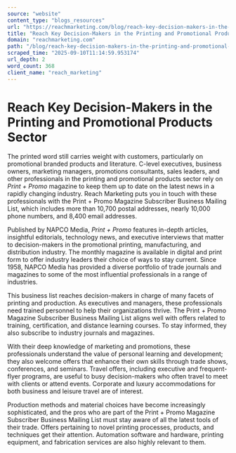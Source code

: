 ```yaml
---
source: "website"
content_type: "blogs_resources"
url: "https://reachmarketing.com/blog/reach-key-decision-makers-in-the-printing-and-promotional-products-sector/"
title: "Reach Key Decision-Makers in the Printing and Promotional Products Sector"
domain: "reachmarketing.com"
path: "/blog/reach-key-decision-makers-in-the-printing-and-promotional-products-sector/"
scraped_time: "2025-09-10T11:14:59.953174"
url_depth: 2
word_count: 368
client_name: "reach_marketing"
---
```


# Reach Key Decision-Makers in the Printing and Promotional Products Sector

The printed word still carries weight with customers, particularly on promotional branded products and literature. C-level executives, business owners, marketing managers, promotions consultants, sales leaders, and other professionals in the printing and promotional products sector rely on _Print + Promo_ magazine to keep them up to date on the latest news in a rapidly changing industry. Reach Marketing puts you in touch with these professionals with the Print + Promo Magazine Subscriber Business Mailing List, which includes more than 10,700 postal addresses, nearly 10,000 phone numbers, and 8,400 email addresses.

Published by NAPCO Media, _Print + Promo_ features in-depth articles, insightful editorials, technology news, and executive interviews that matter to decision-makers in the promotional printing, manufacturing, and distribution industry. The monthly magazine is available in digital and print form to offer industry leaders their choice of ways to stay current. Since 1958, NAPCO Media has provided a diverse portfolio of trade journals and magazines to some of the most influential professionals in a range of industries.

This business list reaches decision-makers in charge of many facets of printing and production. As executives and managers, these professionals need trained personnel to help their organizations thrive. The Print + Promo Magazine Subscriber Business Mailing List aligns well with offers related to training, certification, and distance learning courses. To stay informed, they also subscribe to industry journals and magazines.

With their deep knowledge of marketing and promotions, these professionals understand the value of personal learning and development; they also welcome offers that enhance their own skills through trade shows, conferences, and seminars. Travel offers, including executive and frequent-flyer programs, are useful to busy decision-makers who often travel to meet with clients or attend events. Corporate and luxury accommodations for both business and leisure travel are of interest.

Production methods and material choices have become increasingly sophisticated, and the pros who are part of the Print + Promo Magazine Subscriber Business Mailing List must stay aware of all the latest tools of their trade. Offers pertaining to novel printing processes, products, and techniques get their attention. Automation software and hardware, printing equipment, and fabrication services are also highly relevant to them.